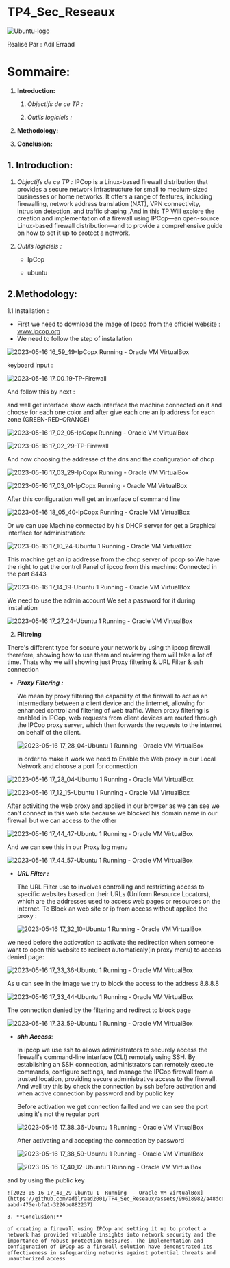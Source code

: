 # TP4_Sec_Reseaux
  
![Ubuntu-logo](https://github.com/adilraad2001/TP4_Sec_Reseaux/assets/99618982/3ead7fa6-3cd0-407f-aa5c-6f63b1ea6af8)

Realisé Par : Adil Erraad

# Sommaire:

 1. **Introduction:**
 
    1. *Objectifs de ce TP :*
    
    2. *Outils logiciels :*
    
 2. **Methodology:**
 
 3. **Conclusion:**


## 1. **Introduction:**
  1. *Objectifs de ce TP :*
    IPCop is a Linux-based firewall distribution that provides a secure network infrastructure for small to medium-sized businesses or home networks. It offers a range of features, including firewalling, network address translation (NAT), VPN connectivity, intrusion detection, and traffic shaping  ,And in this TP Will explore the creation and implementation of a firewall using IPCop—an open-source Linux-based firewall distribution—and to provide a comprehensive guide on how to set it up to protect a network. 
  
  2. *Outils logiciels :*
    
      - IpCop
    
    
      - ubuntu
   
## 2.**Methodology:**

  1.1 Installation :
  - First we need to download the image of Ipcop from the officiel website : www.ipcop.org
  - We need to follow the step of installation
    
![2023-05-16 16_59_49-IpCopx  Running  - Oracle VM VirtualBox](https://github.com/adilraad2001/TP4_Sec_Reseaux/assets/99618982/088ce3da-94f4-44a9-add2-1d62ca500b1d)

   keyboard input :

![2023-05-16 17_00_19-TP-Firewall](https://github.com/adilraad2001/TP4_Sec_Reseaux/assets/99618982/593b7ec3-d0b5-4142-a956-732914fa8066)

  And follow this by next :
  
  and well get interface show each interface the machine connected on it and choose for each one color and after give each one an ip address for each zone (GREEN-RED-ORANGE)
  
  ![2023-05-16 17_02_05-IpCopx  Running  - Oracle VM VirtualBox](https://github.com/adilraad2001/TP4_Sec_Reseaux/assets/99618982/f1a4faa5-1d21-4d7b-8f22-f3d9f3bbd4f3)
  
  ![2023-05-16 17_02_29-TP-Firewall](https://github.com/adilraad2001/TP4_Sec_Reseaux/assets/99618982/8b98dcff-76f0-43dc-970d-ff2787ce5fc7)

And now choosing the addresse of the dns and  the configuration of dhcp

![2023-05-16 17_03_29-IpCopx  Running  - Oracle VM VirtualBox](https://github.com/adilraad2001/TP4_Sec_Reseaux/assets/99618982/c6fffa57-7a25-42b0-8f4f-b21fb26b76a2)

![2023-05-16 17_03_01-IpCopx  Running  - Oracle VM VirtualBox](https://github.com/adilraad2001/TP4_Sec_Reseaux/assets/99618982/05d42622-2dc3-4151-8cce-0f841f8ed7af)

After this configuration well get an interface of command line

![2023-05-16 18_05_40-IpCopx  Running  - Oracle VM VirtualBox](https://github.com/adilraad2001/TP4_Sec_Reseaux/assets/99618982/687559bd-190a-4204-acfe-f4bc4164d120)

  Or we can use Machine connected by his DHCP server for get a Graphical interface for administration:

![2023-05-16 17_10_24-Ubuntu 1  Running  - Oracle VM VirtualBox](https://github.com/adilraad2001/TP4_Sec_Reseaux/assets/99618982/108c46ea-f83c-4933-a497-7ed3b70dea94)

This machine get an ip addresse from the dhcp server of ipcop so We have the right to get the control Panel of ipcop from this machine:
Connected in the port 8443

![2023-05-16 17_14_19-Ubuntu 1  Running  - Oracle VM VirtualBox](https://github.com/adilraad2001/TP4_Sec_Reseaux/assets/99618982/e192d765-173d-4e6f-9c74-8a69530ec92c)

We need to use the admin account We set a password for it during installation

![2023-05-16 17_27_24-Ubuntu 1  Running  - Oracle VM VirtualBox](https://github.com/adilraad2001/TP4_Sec_Reseaux/assets/99618982/31c8cfca-6bcb-47ce-ade1-61731347cd32)

2. **Filtreing**

  There's different type for secure your network by using th ipcop firewall therefore, showing how to use them and reviewing them will take a lot of time.
  Thats why we will showing just Proxy filtering & URL Filter & ssh connection
  
  - **_Proxy Filtering :_**
  
      We mean by proxy filtering the capability of the firewall to act as an intermediary between a client device and the internet, allowing for enhanced control and filtering of web traffic. When proxy filtering is enabled in IPCop, web requests from client devices are routed through the IPCop proxy server, which then forwards the requests to the internet on behalf of the client.   
      
      ![2023-05-16 17_28_04-Ubuntu 1  Running  - Oracle VM VirtualBox](https://github.com/adilraad2001/TP4_Sec_Reseaux/assets/99618982/f80fc556-fb0d-4528-badd-75019ab02efa)

      In order to make it work we need to Enable the Web proxy in our Local Network and choose a port for connection
      
![2023-05-16 17_28_04-Ubuntu 1  Running  - Oracle VM VirtualBox](https://github.com/adilraad2001/TP4_Sec_Reseaux/assets/99618982/d4dbfa6c-9b77-4d46-8e41-2a3eea3da9b7)

![2023-05-16 17_12_15-Ubuntu 1  Running  - Oracle VM VirtualBox](https://github.com/adilraad2001/TP4_Sec_Reseaux/assets/99618982/29902d51-5500-4bbb-8d71-d4a52974049f)


  After activiting the web proxy and applied in our browser as we can see we can't connect in this web site because we blocked his domain name in our firewall but we can access to the other
  
  ![2023-05-16 17_44_47-Ubuntu 1  Running  - Oracle VM VirtualBox](https://github.com/adilraad2001/TP4_Sec_Reseaux/assets/99618982/bc3c54c7-782f-4a77-b6f3-e90b58a10cd9)
  
  And we can see this in our Proxy log menu
  
![2023-05-16 17_44_57-Ubuntu 1  Running  - Oracle VM VirtualBox](https://github.com/adilraad2001/TP4_Sec_Reseaux/assets/99618982/aa28e8a6-24fb-45ea-b97b-e65a3f8bc266)

    
  - **_URL Filter :_**
  
      The URL Filter use to involves controlling and restricting access to specific websites based on their URLs (Uniform Resource Locators), which are the addresses used to access web pages or resources on the internet.
     To Block an web site or ip from access without applied the proxy :
     
     ![2023-05-16 17_32_10-Ubuntu 1  Running  - Oracle VM VirtualBox](https://github.com/adilraad2001/TP4_Sec_Reseaux/assets/99618982/0df56d1b-bc0f-407f-9979-9350456640a8)

we need before the acticvation to activate the redirection when someone want to open this website to redirect automaticaly(in proxy menu) to access denied page:

![2023-05-16 17_33_36-Ubuntu 1  Running  - Oracle VM VirtualBox](https://github.com/adilraad2001/TP4_Sec_Reseaux/assets/99618982/9bd87e78-23e6-41ee-89bc-df9251862caa)


As u can see in the image we try to block the access to the address 8.8.8.8


![2023-05-16 17_33_44-Ubuntu 1  Running  - Oracle VM VirtualBox](https://github.com/adilraad2001/TP4_Sec_Reseaux/assets/99618982/8bbf5798-9ef5-421f-8a45-9c698dc5199d)

The connection denied by the filtering and redirect to block page

![2023-05-16 17_33_59-Ubuntu 1  Running  - Oracle VM VirtualBox](https://github.com/adilraad2001/TP4_Sec_Reseaux/assets/99618982/244aecaa-eacd-428d-8cf0-30f25425ea28)
  
  
  - **_shh Access_**:

    In ipcop we use ssh to allows administrators to securely access the firewall's command-line interface (CLI) remotely using SSH. By establishing an SSH connection, administrators can remotely execute commands, configure settings, and manage the IPCop firewall from a trusted location, providing secure administrative access to the firewall.
    And  well try this by check the connection by ssh before activation and when active connection by password and by public key
    
    Before activation we get connection failled and we can see the port using it's not the regular port
    
    ![2023-05-16 17_38_36-Ubuntu 1  Running  - Oracle VM VirtualBox](https://github.com/adilraad2001/TP4_Sec_Reseaux/assets/99618982/99376654-1b3d-40e9-a0d4-c4718006f447)

    After activating and accepting the connection by password
    
    ![2023-05-16 17_38_59-Ubuntu 1  Running  - Oracle VM VirtualBox](https://github.com/adilraad2001/TP4_Sec_Reseaux/assets/99618982/5e13c22f-afa1-4b90-8edd-6bc1306d05fb)
    

    ![2023-05-16 17_40_12-Ubuntu 1  Running  - Oracle VM VirtualBox](https://github.com/adilraad2001/TP4_Sec_Reseaux/assets/99618982/dfcc5422-8ac4-4e4c-ada1-03d2df81d7fd)

and by using the public key

    ![2023-05-16 17_40_29-Ubuntu 1  Running  - Oracle VM VirtualBox](https://github.com/adilraad2001/TP4_Sec_Reseaux/assets/99618982/a48dce0e-aabd-475e-bfa1-3226be882237)
    
    3. **Conclusion:**
 
    of creating a firewall using IPCop and setting it up to protect a network has provided valuable insights into network security and the importance of robust protection measures. The implementation and configuration of IPCop as a firewall solution have demonstrated its effectiveness in safeguarding networks against potential threats and unauthorized access

    
    
  


